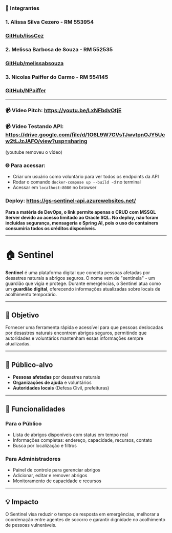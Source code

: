 ### 🚀 Integrantes

### 1. Alissa Silva Cezero - RM 553954
### [GitHub/lissCez](https://github.com/lissCez)

### 2. Melissa Barbosa de Souza - RM 552535
### [GitHub/melissabsouza](https://github.com/melissabsouza)

### 3. Nicolas Paiffer do Carmo - RM 554145
### [GitHub/NPaiffer](https://github.com/NPaiffer) 

---

 ### 📹 Vídeo Pitch: https://youtu.be/LxNFbdvOtjE
 ### 📹 Vídeo Testando API: https://drive.google.com/file/d/1O6L9W7GVsTJwvtpnOJY5Ucw2tLJzJAFO/view?usp=sharing
 (youtube removeu o vídeo)

 ### 🌐 Para acessar: 
 - Criar um usuário como voluntário para ver todos os endpoints da API
 - Rodar o comando `docker-compose up --build -d` no terminal
 - Acessar em `localhost:8080` no browser
 

 ### Deploy: https://gs-sentinel-api.azurewebsites.net/
 **Para a matéria de DevOps, o link permite apenas o CRUD com MSSQL Server devido ao acesso limitado ao Oracle SQL. No deploy, não foram incluídas segurança, mensageria e Spring AI, pois o uso de containers consumiria todos os créditos disponíveis.**

---
# 🏠 Sentinel

**Sentinel** é uma plataforma digital que conecta pessoas afetadas por desastres naturais a abrigos seguros. O nome vem de "sentinela" - um guardião que vigia e protege. Durante emergências, o Sentinel atua como um **guardião digital**, oferecendo informações atualizadas sobre locais de acolhimento temporário.

---

## 🎯 Objetivo

Fornecer uma ferramenta rápida e acessível para que pessoas deslocadas por desastres naturais encontrem abrigos seguros, permitindo que autoridades e voluntários mantenham essas informações sempre atualizadas.

---

## 👥 Público-alvo

- **Pessoas afetadas** por desastres naturais
- **Organizações de ajuda** e voluntários  
- **Autoridades locais** (Defesa Civil, prefeituras)

---

## 🚀 Funcionalidades

### **Para o Público**
- Lista de abrigos disponíveis com status em tempo real
- Informações completas: endereço, capacidade, recursos, contato
- Busca por localização e filtros

### **Para Administradores**
- Painel de controle para gerenciar abrigos
- Adicionar, editar e remover abrigos
- Monitoramento de capacidade e recursos

---

## 💡 Impacto

O Sentinel visa reduzir o tempo de resposta em emergências, melhorar a coordenação entre agentes de socorro e garantir dignidade no acolhimento de pessoas vulneráveis.
